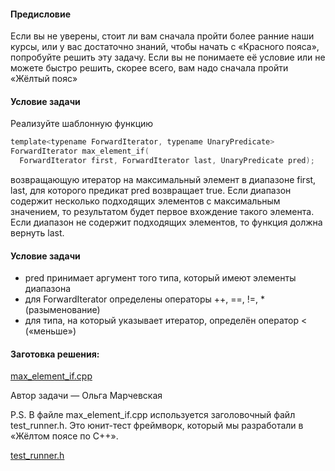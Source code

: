 #### Предисловие ####

Если вы не уверены, стоит ли вам сначала пройти более ранние наши курсы, или у вас достаточно знаний, чтобы начать с «Красного пояса», попробуйте решить эту задачу. Если вы не понимаете её условие или не можете быстро решить, скорее всего, вам надо сначала пройти «Жёлтый пояс»

#### Условие задачи ####

Реализуйте шаблонную функцию

```objectivec
template<typename ForwardIterator, typename UnaryPredicate>
ForwardIterator max_element_if(
  ForwardIterator first, ForwardIterator last, UnaryPredicate pred);
```

возвращающую итератор на максимальный элемент в диапазоне first, last, для которого предикат pred возвращает true. Если диапазон содержит несколько подходящих элементов с максимальным значением, то результатом будет первое вхождение такого элемента. Если диапазон не содержит подходящих элементов, то функция должна вернуть last.

#### Условие задачи ####

* pred принимает аргумент того типа, который имеют элементы диапазона
* для ForwardIterator определены операторы ++, ==, !=, * (разыменование)
* для типа, на который указывает итератор, определён оператор < («меньше»)

#### Заготовка решения: ####

[max_element_if.cpp](https://github.com/eemintz/basics-of-c-plus-plus-development-red-belt/blob/master/Week_1/01%20Practice%20Programming%20Assignment/Source/max_element_if.cpp)

Автор задачи — Ольга Марчевская

P.S. В файле max_element_if.cpp используется заголовочный файл test_runner.h. Это юнит-тест фреймворк, который мы разработали в «Жёлтом поясе по C++».

[test_runner.h](https://github.com/eemintz/basics-of-c-plus-plus-development-red-belt/blob/master/Week_1/01%20Practice%20Programming%20Assignment/Source/test_runner.h)

